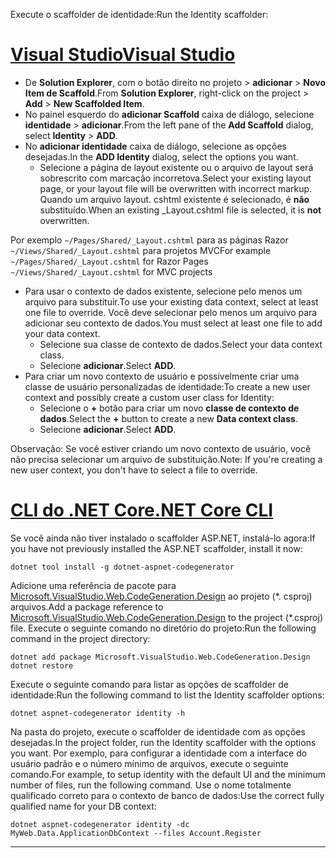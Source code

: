<span data-ttu-id="85033-101">Execute o scaffolder de identidade:</span><span class="sxs-lookup"><span data-stu-id="85033-101">Run the Identity scaffolder:</span></span>

# <a name="visual-studiotabvisual-studio"></a>[<span data-ttu-id="85033-102">Visual Studio</span><span class="sxs-lookup"><span data-stu-id="85033-102">Visual Studio</span></span>](#tab/visual-studio)

* <span data-ttu-id="85033-103">De **Solution Explorer**, com o botão direito no projeto > **adicionar** > **Novo Item de Scaffold**.</span><span class="sxs-lookup"><span data-stu-id="85033-103">From **Solution Explorer**, right-click on the project > **Add** > **New Scaffolded Item**.</span></span>
* <span data-ttu-id="85033-104">No painel esquerdo do **adicionar Scaffold** caixa de diálogo, selecione **identidade** > **adicionar**.</span><span class="sxs-lookup"><span data-stu-id="85033-104">From the left pane of the **Add Scaffold** dialog, select **Identity** > **ADD**.</span></span>
* <span data-ttu-id="85033-105">No **adicionar identidade** caixa de diálogo, selecione as opções desejadas.</span><span class="sxs-lookup"><span data-stu-id="85033-105">In the **ADD Identity** dialog, select the options you want.</span></span>
  * <span data-ttu-id="85033-106">Selecione a página de layout existente ou o arquivo de layout será sobrescrito com marcação incorretova.</span><span class="sxs-lookup"><span data-stu-id="85033-106">Select your existing layout page, or your layout file will be overwritten with incorrect markup.</span></span> <span data-ttu-id="85033-107">Quando um arquivo layout. cshtml existente é selecionado, é **não** substituído.</span><span class="sxs-lookup"><span data-stu-id="85033-107">When an existing _Layout.cshtml file is selected, it is **not** overwritten.</span></span>

 <span data-ttu-id="85033-108">Por exemplo `~/Pages/Shared/_Layout.cshtml` para as páginas Razor `~/Views/Shared/_Layout.cshtml` para projetos MVC</span><span class="sxs-lookup"><span data-stu-id="85033-108">For example `~/Pages/Shared/_Layout.cshtml` for Razor Pages `~/Views/Shared/_Layout.cshtml` for MVC projects</span></span>
* <span data-ttu-id="85033-109">Para usar o contexto de dados existente, selecione pelo menos um arquivo para substituir.</span><span class="sxs-lookup"><span data-stu-id="85033-109">To use your existing data context, select at least one file to override.</span></span> <span data-ttu-id="85033-110">Você deve selecionar pelo menos um arquivo para adicionar seu contexto de dados.</span><span class="sxs-lookup"><span data-stu-id="85033-110">You must select at least one file to add your data context.</span></span>
  * <span data-ttu-id="85033-111">Selecione sua classe de contexto de dados.</span><span class="sxs-lookup"><span data-stu-id="85033-111">Select your data context class.</span></span>
  * <span data-ttu-id="85033-112">Selecione **adicionar**.</span><span class="sxs-lookup"><span data-stu-id="85033-112">Select **ADD**.</span></span>
* <span data-ttu-id="85033-113">Para criar um novo contexto de usuário e possivelmente criar uma classe de usuário personalizadas de identidade:</span><span class="sxs-lookup"><span data-stu-id="85033-113">To create a new user context and possibly create a custom user class for Identity:</span></span>
  * <span data-ttu-id="85033-114">Selecione o **+** botão para criar um novo **classe de contexto de dados**.</span><span class="sxs-lookup"><span data-stu-id="85033-114">Select the **+** button to create a new **Data context class**.</span></span>
  * <span data-ttu-id="85033-115">Selecione **adicionar**.</span><span class="sxs-lookup"><span data-stu-id="85033-115">Select **ADD**.</span></span>

<span data-ttu-id="85033-116">Observação: Se você estiver criando um novo contexto de usuário, você não precisa selecionar um arquivo de substituição.</span><span class="sxs-lookup"><span data-stu-id="85033-116">Note: If you're creating a new user context, you don't have to select a file to override.</span></span>

# <a name="net-core-clitabnetcore-cli"></a>[<span data-ttu-id="85033-117">CLI do .NET Core</span><span class="sxs-lookup"><span data-stu-id="85033-117">.NET Core CLI</span></span>](#tab/netcore-cli)

<span data-ttu-id="85033-118">Se você ainda não tiver instalado o scaffolder ASP.NET, instalá-lo agora:</span><span class="sxs-lookup"><span data-stu-id="85033-118">If you have not previously installed the ASP.NET scaffolder, install it now:</span></span>

```cli
dotnet tool install -g dotnet-aspnet-codegenerator
```

<span data-ttu-id="85033-119">Adicione uma referência de pacote para [Microsoft.VisualStudio.Web.CodeGeneration.Design](https://www.nuget.org/packages/Microsoft.VisualStudio.Web.CodeGeneration.Design/) ao projeto (\*. csproj) arquivos.</span><span class="sxs-lookup"><span data-stu-id="85033-119">Add a package reference to [Microsoft.VisualStudio.Web.CodeGeneration.Design](https://www.nuget.org/packages/Microsoft.VisualStudio.Web.CodeGeneration.Design/) to the project (\*.csproj) file.</span></span> <span data-ttu-id="85033-120">Execute o seguinte comando no diretório do projeto:</span><span class="sxs-lookup"><span data-stu-id="85033-120">Run the following command in the project directory:</span></span>

```cli
dotnet add package Microsoft.VisualStudio.Web.CodeGeneration.Design
dotnet restore
```

<span data-ttu-id="85033-121">Execute o seguinte comando para listar as opções de scaffolder de identidade:</span><span class="sxs-lookup"><span data-stu-id="85033-121">Run the following command to list the Identity scaffolder options:</span></span>

```cli
dotnet aspnet-codegenerator identity -h
```

<span data-ttu-id="85033-122">Na pasta do projeto, execute o scaffolder de identidade com as opções desejadas.</span><span class="sxs-lookup"><span data-stu-id="85033-122">In the project folder, run the Identity scaffolder with the options you want.</span></span> <span data-ttu-id="85033-123">Por exemplo, para configurar a identidade com a interface do usuário padrão e o número mínimo de arquivos, execute o seguinte comando.</span><span class="sxs-lookup"><span data-stu-id="85033-123">For example, to setup identity with the default UI and the minimum number of files, run the following command.</span></span> <span data-ttu-id="85033-124">Use o nome totalmente qualificado correto para o contexto de banco de dados:</span><span class="sxs-lookup"><span data-stu-id="85033-124">Use the correct fully qualified name for your DB context:</span></span>

```cli
dotnet aspnet-codegenerator identity -dc MyWeb.Data.ApplicationDbContext --files Account.Register
```

-------------
